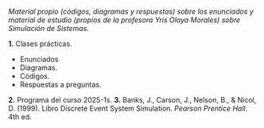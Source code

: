 *Material propio (códigos, diagramas y respuestas) sobre los enunciados y material de estudio (propios de la profesora Yris Olaya Morales) sobre Simulación de Sistemas.*

**1.** Clases prácticas.
   - Enunciados
   - Diagramas.
   - Códigos.
   - Respuestas a preguntas.

**2.** Programa del curso 2025-1s.
**3.** Banks, J., Carson, J., Nelson, B., & Nicol, D. (1999). Libro Discrete Event System Simulation. _Pearson Prentice Hall_. 4th ed.
